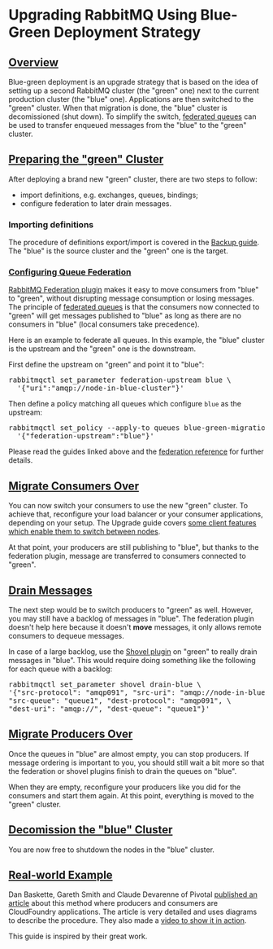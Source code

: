 # Upgrading RabbitMQ Using Blue-Green Deployment Strategy

## <a id="overview" class="anchor" href="#overview">Overview</a>

Blue-green deployment is an upgrade strategy that is based on the idea of setting up
a second RabbitMQ cluster (the "green" one) next to the current production
cluster (the "blue" one). Applications are then switched to the "green"
cluster. When that migration is done, the "blue" cluster is decomissioned (shut down).
To simplify the switch, [federated queues](https://www.rabbitmq.com/federated-queues.html)
can be used to transfer enqueued messages from the "blue" to the "green" cluster.

## <a id="preparation" class="anchor" href="#preparation">Preparing the "green" Cluster</a>

After deploying a brand new "green" cluster, there are two steps to follow:

 * import definitions, e.g. exchanges, queues, bindings;
 * configure federation to later drain messages.

### Importing definitions

The procedure of definitions export/import is
covered in the [Backup guide](backup.html#definitions-export).
The "blue" is the source cluster and the "green" one is the target.

### <a id="setup-federation" class="anchor" href="#setup-federation">Configuring Queue Federation</a>

[RabbitMQ Federation plugin](federation.html) makes it easy to move consumers
from "blue" to "green", without disrupting message consumption or losing messages.
The principle of [federated queues](/federated-queues.html) is that the consumers
now connected to "green" will get messages published to "blue" as long as there are
no consumers in "blue" (local consumers take precedence).

Here is an example to federate all queues. In this example, the "blue" cluster
is the upstream and the "green" one is the downstream.

First define the upstream on "green" and point it to "blue":

<pre class="lang-bash">
rabbitmqctl set_parameter federation-upstream blue \
  '{"uri":"amqp://node-in-blue-cluster"}'
</pre>

Then define a policy matching all queues which configure `blue` as the upstream:

<pre class="lang-bash">
rabbitmqctl set_policy --apply-to queues blue-green-migration ".*" \
  '{"federation-upstream":"blue"}'
</pre>

Please read the guides linked above and the
[federation reference](/federation-reference.html) for further details.

## <a id="migrate-consumers" class="anchor" href="#migrate-consumers">Migrate Consumers Over</a>

You can now switch your consumers to use the new "green" cluster. To achieve
that, reconfigure your load balancer or your consumer applications, depending
on your setup. The Upgrade guide covers [some client features which enable
them to switch between nodes](upgrade.html#rabbitmq-restart-handling).

At that point, your producers are still publishing to "blue", but thanks to
the federation plugin, message are transferred to consumers connected to "green".

## <a id="drain-messages" class="anchor" href="#drain-messages">Drain Messages</a>

The next step would be to switch producers to "green" as well. However, you may
still have a backlog of messages in "blue". The federation plugin doesn't help
here because it doesn't **move** messages, it only allows remote consumers to
dequeue messages.

In case of a large backlog, use the [Shovel plugin](/shovel-dynamic.html)
on "green" to really drain messages in "blue". This would require doing something
like the following for each queue with a backlog:

<pre class="lang-bash">
rabbitmqctl set_parameter shovel drain-blue \
'{"src-protocol": "amqp091", "src-uri": "amqp://node-in-blue-cluster", \
"src-queue": "queue1", "dest-protocol": "amqp091", \
"dest-uri": "amqp://", "dest-queue": "queue1"}'
</pre>

## <a id="migrate-producers" class="anchor" href="#migrate-producers">Migrate Producers Over</a>

Once the queues in "blue" are almost empty, you can stop producers. If message
ordering is important to you, you should still wait a bit more so that the
federation or shovel plugins finish to drain the queues on "blue".

When they are empty, reconfigure your producers like you did for the consumers
and start them again. At this point, everything is moved to the "green" cluster.

## <a id="decomission-blue" class="anchor" href="#decomission-blue">Decomission the "blue" Cluster</a>

You are now free to shutdown the nodes in the "blue" cluster.

## <a id="example" class="anchor" href="#example">Real-world Example</a>

Dan Baskette, Gareth Smith and Claude Devarenne of Pivotal
[published an article](https://content.pivotal.io/blog/blue-green-application-deployments-with-rabbitmq)
about this method where producers and consumers are CloudFoundry applications.
The article is very detailed  and uses diagrams to describe the procedure.
They also made a [video to show it in action](https://www.youtube.com/watch?v=S2oO-t-E38c).

This guide is inspired by their great work.
